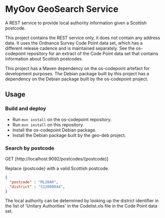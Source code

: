 # MyGov GeoSearch Service

A REST service to provide local authority information given a Scottish postcode.

This project contains the REST service only, it does not contain any address
data. It uses the Ordnance Survey Code Point data set, which has a different
release cadence and is maintained separately. See the os-codepoint repository
for an extract of the Code Point data set that contains information about
Scottish postcodes.

This project has a Maven dependency on the os-codepoint artefact for
development purposes. The Debian package built by this project has a
dependency on the Debian package built by the os-codepoint project.

## Usage

### Build and deploy

* Run `mvn install` on the os-codepoint repository.
* Run `mvn install` on this repository.
* Install the os-codepoint Debian package.
* Install the Debian package built by the geo-deb project.

### Search by postcode

GET [http://localhost:9092/postcodes/{postcode}]

Replace {postcode} with a valid Scottish postcode.

```json
{
  "postcode" : "ML20AR",
  "district" : "S12000044",
}
```

The local authority can be determined by looking up the district identifier in
the list of 'Unitary Authorities' in the Codelist.xls file in the Code Point
data set.
